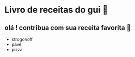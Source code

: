 # Livro de receitas do gui :baby_chick:

## olá ! contribua com sua receita favorita  :tomato:

- strogonoff
- pavê
- pizza

